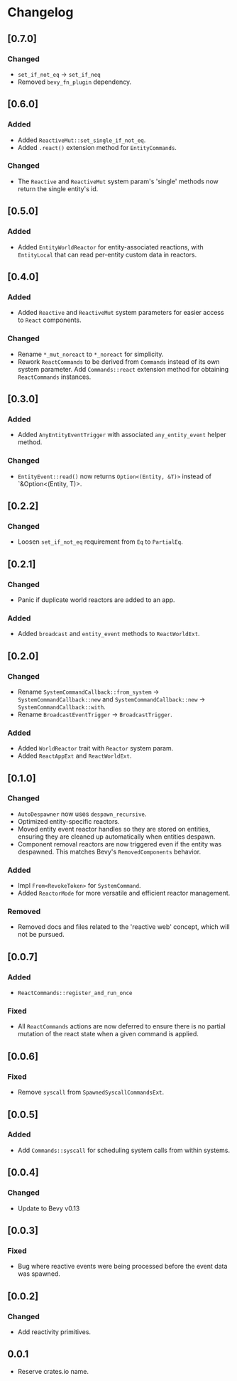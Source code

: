 # Changelog

## [0.7.0]

### Changed

- `set_if_not_eq` -> `set_if_neq`
- Removed `bevy_fn_plugin` dependency.


## [0.6.0]

### Added

- Added `ReactiveMut::set_single_if_not_eq`.
- Added `.react()` extension method for `EntityCommands`.

### Changed

- The `Reactive` and `ReactiveMut` system param's 'single' methods now return the single entity's id.


## [0.5.0]

### Added

- Added `EntityWorldReactor` for entity-associated reactions, with `EntityLocal` that can read per-entity custom data in reactors.


## [0.4.0]

### Added

- Added `Reactive` and `ReactiveMut` system parameters for easier access to `React` components.

### Changed

- Rename `*_mut_noreact` to `*_noreact` for simplicity.
- Rework `ReactCommands` to be derived from `Commands` instead of its own system parameter. Add `Commands::react` extension method for obtaining `ReactCommands` instances.


## [0.3.0]

### Added

- Added `AnyEntityEventTrigger` with associated `any_entity_event` helper method.

### Changed

- `EntityEvent::read()` now returns `Option<(Entity, &T)>` instead of `&Option<(Entity, T)>.


## [0.2.2]

### Changed

- Loosen `set_if_not_eq` requirement from `Eq` to `PartialEq`.


## [0.2.1]

### Changed

- Panic if duplicate world reactors are added to an app.

### Added

- Added `broadcast` and `entity_event` methods to `ReactWorldExt`.


## [0.2.0]

### Changed

- Rename `SystemCommandCallback::from_system` -> `SystemCommandCallback::new` and `SystemCommandCallback::new` -> `SystemCommandCallback::with`.
- Rename `BroadcastEventTrigger` -> `BroadcastTrigger`.

### Added

- Added `WorldReactor` trait with `Reactor` system param.
- Added `ReactAppExt` and `ReactWorldExt`.


## [0.1.0]

### Changed

- `AutoDespawner` now uses `despawn_recursive`.
- Optimized entity-specific reactors.
- Moved entity event reactor handles so they are stored on entities, ensuring they are cleaned up automatically when entities despawn.
- Component removal reactors are now triggered even if the entity was despawned. This matches Bevy's `RemovedComponents` behavior.

### Added

- Impl `From<RevokeToken>` for `SystemCommand`.
- Added `ReactorMode` for more versatile and efficient reactor management.

### Removed

- Removed docs and files related to the 'reactive web' concept, which will not be pursued.


## [0.0.7]

### Added

- `ReactCommands::register_and_run_once`

### Fixed

- All `ReactCommands` actions are now deferred to ensure there is no partial mutation of the react state when a given command is applied.


## [0.0.6]

### Fixed

- Remove `syscall` from `SpawnedSyscallCommandsExt`.


## [0.0.5]

### Added

- Add `Commands::syscall` for scheduling system calls from within systems.


## [0.0.4]

### Changed

- Update to Bevy v0.13


## [0.0.3]

### Fixed

- Bug where reactive events were being processed before the event data was spawned.


## [0.0.2]

### Changed

- Add reactivity primitives.


## 0.0.1

- Reserve crates.io name.
